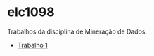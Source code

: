 # elc1098

Trabalhos da disciplina de Mineração de Dados.

- [Trabalho 1][trabalho-1]

[trabalho-1]: <./trabalho-1> "Trabalho 1"

